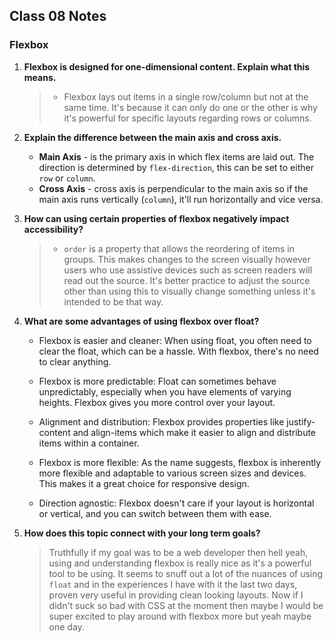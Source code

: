 ## Class 08 Notes

### Flexbox

1. **Flexbox is designed for one-dimensional content. Explain what this means.**

    >- Flexbox lays out items in a single row/column but not at the same time.  It's because it can only do one or the other is why it's powerful for specific layouts regarding rows or columns.

2. **Explain the difference between the main axis and cross axis.**

    - **Main Axis** - is the primary axis in which flex items are laid out.  The direction is determined by `flex-direction`, this can be set to either `row` or `column`.
    - **Cross Axis** - cross axis is perpendicular to the main axis so if the main axis runs vertically (`column`), it'll run horizontally and vice versa.

3. **How can using certain properties of flexbox negatively impact accessibility?**

    >- `order` is a property that allows the reordering of items in groups. This makes changes to the screen visually however users who use assistive devices such as screen readers will read out the source.  It's better practice to adjust the source other than using this to visually change something unless it's intended to be that way.

4. **What are some advantages of using flexbox over float?**

    - Flexbox is easier and cleaner: When using float, you often need to clear the float, which can be a hassle. With flexbox, there's no need to clear anything.

    - Flexbox is more predictable: Float can sometimes behave unpredictably, especially when you have elements of varying heights. Flexbox gives you more control over your layout.

    - Alignment and distribution: Flexbox provides properties like justify-content and align-items which make it easier to align and distribute items within a container.

    - Flexbox is more flexible: As the name suggests, flexbox is inherently more flexible and adaptable to various screen sizes and devices. This makes it a great choice for responsive design.

    - Direction agnostic: Flexbox doesn't care if your layout is horizontal or vertical, and you can switch between them with ease.

5. **How does this topic connect with your long term goals?**

    > Truthfully if my goal was to be a web developer then hell yeah, using and understanding flexbox is really nice as it's a powerful tool to be using.  It seems to snuff out a lot of the nuances of using `float` and in the experiences I have with it the last two days, proven very useful in providing clean looking layouts.  Now if I didn't suck so bad with CSS at the moment then maybe I would be super excited to play around with flexbox more but yeah maybe one day.